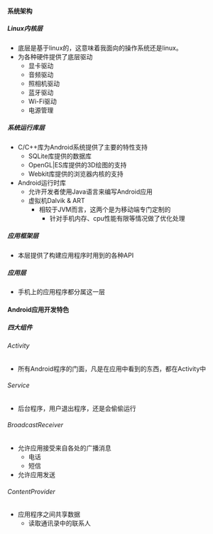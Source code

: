 #### 系统架构

##### Linux内核层

- 底层是基于linux的，这意味着我面向的操作系统还是linux。
- 为各种硬件提供了底层驱动
  - 显卡驱动
  - 音频驱动
  - 照相机驱动
  - 蓝牙驱动
  - Wi-Fi驱动
  - 电源管理

##### 系统运行库层

- C/C++库为Android系统提供了主要的特性支持
  - SQLite库提供的数据库
  - OpenGL|ES库提供的3D绘图的支持
  - Webkit库提供的浏览器内核的支持
- Android运行时库
  - 允许开发者使用Java语言来编写Android应用
  - 虚拟机Dalvik & ART
    - 相较于JVM而言，这两个是为移动端专门定制的
      - 针对手机内存、cpu性能有限等情况做了优化处理

##### 应用框架层

- 本层提供了构建应用程序时用到的各种API



##### 应用层

- 手机上的应用程序都分属这一层





#### Android应用开发特色

##### 四大组件

###### Activity

- 所有Android程序的门面，凡是在应用中看到的东西，都在Activity中

###### Service

- 后台程序，用户退出程序，还是会偷偷运行

###### BroadcastReceiver

- 允许应用接受来自各处的广播消息
  - 电话
  - 短信
- 允许应用发送

###### ContentProvider

- 应用程序之间共享数据
  - 读取通讯录中的联系人



